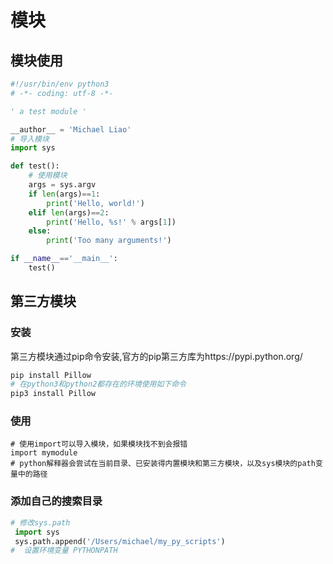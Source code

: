 # 模块

## 模块使用

```py 
#!/usr/bin/env python3
# -*- coding: utf-8 -*-

' a test module '

__author__ = 'Michael Liao'
# 导入模块
import sys

def test():
    # 使用模块
    args = sys.argv
    if len(args)==1:
        print('Hello, world!')
    elif len(args)==2:
        print('Hello, %s!' % args[1])
    else:
        print('Too many arguments!')

if __name__=='__main__':
    test()
```



## 第三方模块

### 安装

第三方模块通过pip命令安装,官方的pip第三方库为https://pypi.python.org/

```BASH 
pip install Pillow
# 在python3和python2都存在的环境使用如下命令
pip3 install Pillow
```

### 使用 

```PY 
# 使用import可以导入模块，如果模块找不到会报错
import mymodule
# python解释器会尝试在当前目录、已安装得内置模块和第三方模块，以及sys模块的path变量中的路径
```


###  添加自己的搜索目录

```py 
# 修改sys.path
 import sys
 sys.path.append('/Users/michael/my_py_scripts')
#  设置环境变量 PYTHONPATH
```